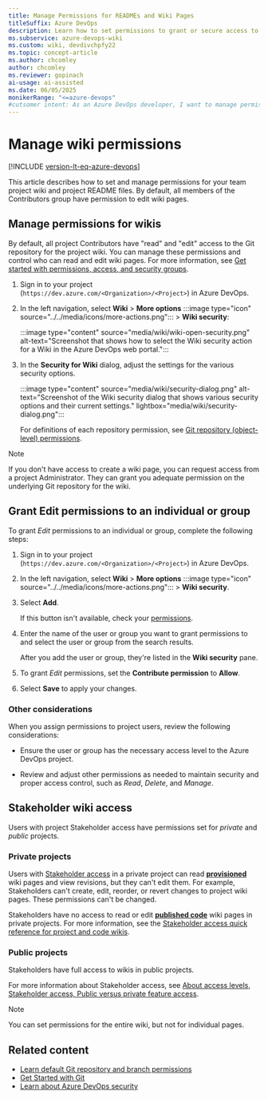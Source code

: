 ```yaml
---
title: Manage Permissions for READMEs and Wiki Pages
titleSuffix: Azure DevOps
description: Learn how to set permissions to grant or secure access to README files and your team project built-in wiki in Azure DevOps.
ms.subservice: azure-devops-wiki
ms.custom: wiki, devdivchpfy22
ms.topic: concept-article
ms.author: chcomley
author: chcomley
ms.reviewer: gopinach
ai-usage: ai-assisted
ms.date: 06/05/2025
monikerRange: "<=azure-devops"
#cutsomer intent: As an Azure DevOps developer, I want to manage permissions for README files and my team project wiki to ensure secure access for users.
---
```


# Manage wiki permissions

[!INCLUDE [version-lt-eq-azure-devops](../../includes/version-lt-eq-azure-devops.md)]

This article describes how to set and manage permissions for your team project wiki and project README files. By default, all members of the Contributors group have permission to edit wiki pages.

## Manage permissions for wikis

By default, all project Contributors have "read" and "edit" access to the Git repository for the project wiki. You can manage these permissions and control who can read and edit wiki pages. For more information, see [Get started with permissions, access, and security groups](../../organizations/security/about-permissions.md).

1. Sign in to your project (`https://dev.azure.com/<Organization>/<Project>`) in Azure DevOps.

1. In the left navigation, select **Wiki** > **More options** :::image type="icon" source="../../media/icons/more-actions.png"::: > **Wiki security**:

   :::image type="content" source="media/wiki/wiki-open-security.png" alt-text="Screenshot that shows how to select the Wiki security action for a Wiki in the Azure DevOps web portal.":::

1. In the **Security for Wiki** dialog, adjust the settings for the various security options.

   :::image type="content" source="media/wiki/security-dialog.png" alt-text="Screenshot of the Wiki security dialog that shows various security options and their current settings." lightbox="media/wiki/security-dialog.png":::

   For definitions of each repository permission, see [Git repository (object-level) permissions](../../organizations/security/permissions.md#git-repository-object-level).

> [!NOTE]
> If you don't have access to create a wiki page, you can request access from a project Administrator. They can grant you adequate permission on the underlying Git repository for the wiki.

## Grant Edit permissions to an individual or group

To grant *Edit* permissions to an individual or group, complete the following steps:

1. Sign in to your project (`https://dev.azure.com/<Organization>/<Project>`) in Azure DevOps.

1. In the left navigation, select **Wiki** > **More options** :::image type="icon" source="../../media/icons/more-actions.png"::: > **Wiki security**.

1. Select **Add**.

   If this button isn't available, check your [permissions](../../organizations/security/about-permissions.md).

1. Enter the name of the user or group you want to grant permissions to and select the user or group from the search results.

   After you add the user or group, they're listed in the **Wiki security** pane.

1. To grant *Edit* permissions, set the **Contribute permission** to **Allow**.

1. Select **Save** to apply your changes.

### Other considerations

When you assign permissions to project users, review the following considerations:

- Ensure the user or group has the necessary access level to the Azure DevOps project.

- Review and adjust other permissions as needed to maintain security and proper access control, such as *Read*, *Delete*, and *Manage*.

## Stakeholder wiki access

Users with project Stakeholder access have permissions set for *private* and *public* projects.

### Private projects

Users with [Stakeholder access](../../organizations/security/get-started-stakeholder.md) in a private project can read [**provisioned**](provisioned-vs-published-wiki.md) wiki pages and view revisions, but they can't edit them. For example, Stakeholders can't create, edit, reorder, or revert changes to project wiki pages. These permissions can't be changed.

Stakeholders have no access to read or edit [**published code**](provisioned-vs-published-wiki.md) wiki pages in private projects. For more information, see the [Stakeholder access quick reference for project and code wikis](../../organizations/security/stakeholder-access.md#public-versus-private-feature-access).

### Public projects

Stakeholders have full access to wikis in public projects.

For more information about Stakeholder access, see [About access levels, Stakeholder access, Public versus private feature access](../../organizations/security/stakeholder-access.md#public-versus-private-feature-access).

> [!NOTE]
> You can set permissions for the entire wiki, but not for individual pages.

## Related content

- [Learn default Git repository and branch permissions](../../organizations/security/default-git-permissions.md)
- [Get Started with Git](../../repos/git/gitquickstart.md)
- [Learn about Azure DevOps security](../../organizations/security/about-security-identity.md)
